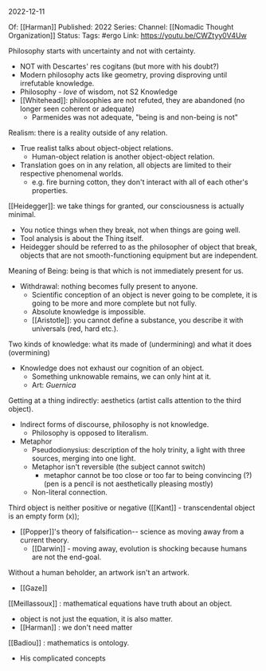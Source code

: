 2022-12-11

Of: [[Harman]]
Published: 2022
Series: 
Channel: [[Nomadic Thought Organization]]
Status: 
Tags: #ergo 
Link: https://youtu.be/CWZtyy0V4Uw

Philosophy starts with uncertainty and not with certainty.
- NOT with Descartes' res cogitans (but more with his doubt?)
- Modern philosophy acts like geometry, proving disproving until irrefutable knowledge.
- Philosophy - *love* of wisdom, not S2 Knowledge
- [[Whitehead]]: philosophies are not refuted, they are abandoned (no longer seen coherent or adequate)
	- Parmenides was not adequate, "being is and non-being is not"

Realism: there is a reality outside of any relation.
- True realist talks about object-object relations.
	- Human-object relation is another object-object relation.
- Translation goes on in any relation, all objects are limited to their respective phenomenal worlds.
	- e.g. fire burning cotton, they don't interact with all of each other's properties.

[[Heidegger]]: we take things for granted, our consciousness is actually minimal.
- You notice things when they break, not when things are going well. 
- Tool analysis is about the Thing itself.
- Heidegger should be referred to as the philosopher of object that break, objects that are not smooth-functioning equipment but are independent.

Meaning of Being: being is that which is not immediately present for us.
- Withdrawal: nothing becomes fully present to anyone.
	- Scientific conception of an object is never going to be complete, it is going to be more and more complete but not fully.
	- Absolute knowledge is impossible.
	- [[Aristotle]]: you cannot define a substance, you describe it with universals (red, hard etc.).

Two kinds of knowledge: what its made of (undermining) and what it does (overmining)
- Knowledge does not exhaust our cognition of an object.
	- Something unknowable remains, we can only hint at it.
	- Art: *Guernica* 

Getting at a thing indirectly: aesthetics (artist calls attention to the third object).
- Indirect forms of discourse, philosophy is not knowledge.
	- Philosophy is opposed to literalism.
- Metaphor 
	- Pseudodionysius: description of the holy trinity, a light with three sources, merging into one light.
	- Metaphor isn't reversible (the subject cannot switch)
		- metaphor cannot be too close or too far to being convincing (?) (pen is a pencil is not aesthetically pleasing mostly)
	- Non-literal connection.

Third object is neither positive or negative ([[Kant]] - transcendental object is an empty form (x));
- [[Popper]]'s theory of falsification-- science as moving away from a current theory.
	- [[Darwin]] - moving away, evolution is shocking because humans are not the end-goal.

Without a human beholder, an artwork isn't an artwork.
- [[Gaze]]

[[Meillassoux]] : mathematical equations have truth about an object.
- object is not just the equation, it is also matter.
- [[Harman]] : we don't need matter

[[Badiou]] : mathematics is ontology.
- His complicated concepts

